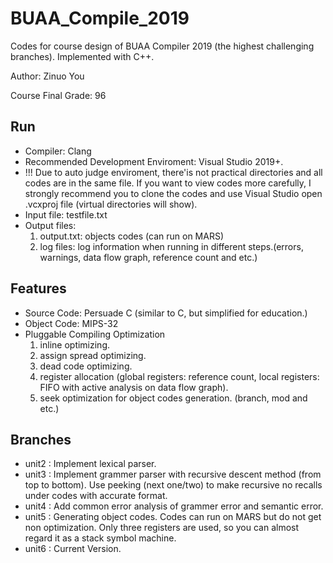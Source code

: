 # BUAA_Compile_2019
Codes for course design of BUAA Compiler 2019 (the highest challenging branches). Implemented with C++.

Author: Zinuo You

Course Final Grade: 96

## Run
- Compiler: Clang
- Recommended Development Enviroment: Visual Studio 2019+.
- !!! Due to auto judge enviroment, there'is not practical directories and all codes are in the same file. If you want to view codes more carefully, I strongly recommend you to clone the codes and use Visual Studio open .vcxproj file (virtual directories will show).
- Input file: testfile.txt
- Output files: 
  1. output.txt: objects codes (can run on MARS)
  2. log files: log information when running in different steps.(errors, warnings, data flow graph, reference count and etc.)



## Features
- Source Code: Persuade C (similar to C, but simplified for education.)
- Object Code: MIPS-32
- Pluggable Compiling Optimization
  1. inline optimizing.
  2. assign spread optimizing.
  3. dead code optimizing.
  4. register allocation (global registers: reference count, local registers: FIFO with active analysis on data flow graph).
  5. seek optimization for object codes generation. (branch, mod and etc.)



## Branches
- unit2 : Implement lexical parser.
- unit3 : Implement grammer parser with recursive descent method (from top to bottom). Use peeking (next one/two) to make recursive no recalls under codes with accurate format.
- unit4 : Add common error analysis of grammer error and semantic error.
- unit5 : Generating object codes. Codes can run on MARS but do not get non optimization. Only three registers are used, so you can almost regard it as a stack symbol machine.
- unit6 : Current Version.
